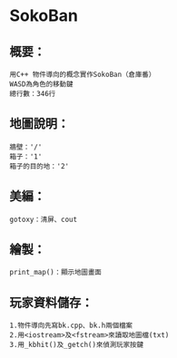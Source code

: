 # SokoBan
## 概要：
	用C++ 物件導向的概念實作SokoBan（倉庫番）
  	WASD為角色的移動鍵
	總行數：346行
## 地圖說明：
  	牆壁：'/'
  	箱子：'1'
  	箱子的目的地：'2'
  
## 美編：
	gotoxy：清屏、cout

## 繪製：
	print_map()：顯示地圖畫面

## 玩家資料儲存：
	1.物件導向先寫bk.cpp、bk.h兩個檔案
  	2.用<iostream>及<fstream>來讀取地圖檔(txt)
  	3.用_kbhit()及_getch()來偵測玩家按鍵

